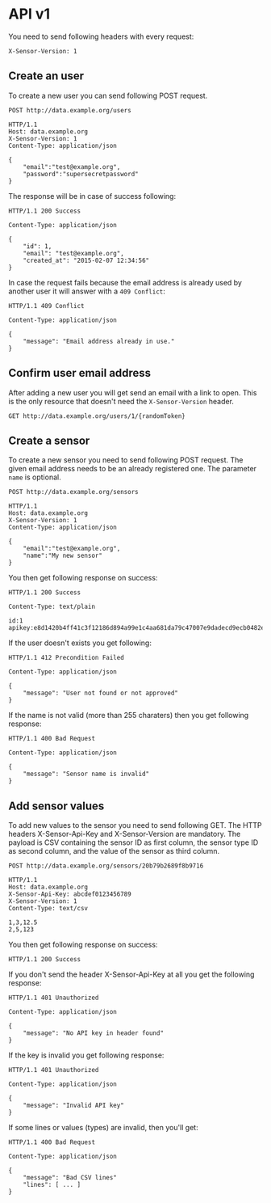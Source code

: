 # API v1

You need to send following headers with every request:

    X-Sensor-Version: 1

## Create an user

To create a new user you can send following POST request.

    POST http://data.example.org/users

    HTTP/1.1
    Host: data.example.org
    X-Sensor-Version: 1
    Content-Type: application/json

    {
        "email":"test@example.org",
        "password":"supersecretpassword"
    }

The response will be in case of success following:

    HTTP/1.1 200 Success

    Content-Type: application/json

    {
        "id": 1,
        "email": "test@example.org",
        "created_at": "2015-02-07 12:34:56"
    }

In case the request fails because the email address is already used by another
user it will answer with a `409 Conflict`:

    HTTP/1.1 409 Conflict

    Content-Type: application/json

    {
        "message": "Email address already in use."
    }

## Confirm user email address

After adding a new user you will get send an email with a link to open. This
is the only resource that doesn't need the `X-Sensor-Version` header.

    GET http://data.example.org/users/1/{randomToken}

## Create a sensor

To create a new sensor you need to send following POST request. The given email
address needs to be an already registered one. The parameter `name` is optional.

    POST http://data.example.org/sensors

    HTTP/1.1
    Host: data.example.org
    X-Sensor-Version: 1
    Content-Type: application/json

    {
        "email":"test@example.org",
        "name":"My new sensor"
    }

You then get following response on success:

    HTTP/1.1 200 Success

    Content-Type: text/plain

    id:1
    apikey:e8d1420b4ff41c3f12186d894a99e1c4aa681da79c47007e9dadecd9ecb0482ee1e224510e7484078c0289f34396


If the user doesn't exists you get following:

    HTTP/1.1 412 Precondition Failed

    Content-Type: application/json

    {
        "message": "User not found or not approved"
    }

If the name is not valid (more than 255 charaters) then you get following response:

    HTTP/1.1 400 Bad Request

    Content-Type: application/json

    {
        "message": "Sensor name is invalid"
    }

## Add sensor values

To add new values to the sensor you need to send following GET. The HTTP headers X-Sensor-Api-Key 
and X-Sensor-Version are mandatory. The payload is CSV containing the sensor ID as first 
column, the sensor type ID as second column, and the value of the sensor as third column.

    POST http://data.example.org/sensors/20b79b2689f8b9716
    
    HTTP/1.1
    Host: data.example.org
    X-Sensor-Api-Key: abcdef0123456789
    X-Sensor-Version: 1
    Content-Type: text/csv
    
    1,3,12.5
    2,5,123

You then get following response on success:

    HTTP/1.1 200 Success

    
If you don't send the header X-Sensor-Api-Key at all you get the following response:


    HTTP/1.1 401 Unauthorized
    
    Content-Type: application/json
    
    {
        "message": "No API key in header found"
    }


If the key is invalid you get following response:

    HTTP/1.1 401 Unauthorized
    
    Content-Type: application/json
    
    {
        "message": "Invalid API key"
    }

If some lines or values (types) are invalid, then you'll get:

    HTTP/1.1 400 Bad Request
    
    Content-Type: application/json
    
    {
        "message": "Bad CSV lines"
        "lines": [ ... ]
    }
